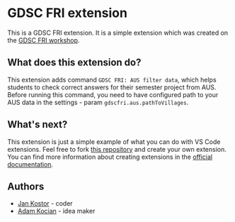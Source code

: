 # GDSC FRI extension

This is a GDSC FRI extension. It is a simple extension which was created on the [GDSC FRI workshop](https://gdsc.community.dev/events/details/developer-student-clubs-university-of-zilina-presents-code-with-jan-amp-bots-how-are-they-detected/).

## What does this extension do?

This extension adds command `GDSC FRI: AUS filter data`, which helps students to check correct answers for their semester project from AUS. Before running  this command, you need to have configured path to your AUS data in the settings - param `gdscfri.aus.pathToVillages`. 

## What's next?

This extension is just a simple example of what you can do with VS Code extensions. Feel free to fork [this repository](https://github.com/jancikos/gdscfri-vscode-ext) and create your own extension. You can find more information about creating extensions in the [official documentation](https://code.visualstudio.com/api).

## Authors

- [Jan Kostor](https://github.com/jancikos) - coder
- [Adam Kocian](https://www.linkedin.com/in/adamkocian) - idea maker
